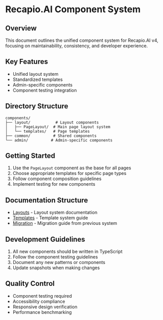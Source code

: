 # Recapio.AI Component System

## Overview
This document outlines the unified component system for Recapio.AI v4, focusing on maintainability, consistency, and developer experience.

## Key Features
- Unified layout system
- Standardized templates
- Admin-specific components
- Component testing integration

## Directory Structure
```
components/
├── layout/           # Layout components
│   ├── PageLayout/  # Main page layout system
│   └── templates/   # Page templates
├── common/          # Shared components
└── admin/          # Admin-specific components
```

## Getting Started
1. Use the `PageLayout` component as the base for all pages
2. Choose appropriate templates for specific page types
3. Follow component composition guidelines
4. Implement testing for new components

## Documentation Structure
- [Layouts](./layouts.md) - Layout system documentation
- [Templates](./templates.md) - Template system guide
- [Migration](./migration.md) - Migration guide from previous system

## Development Guidelines
1. All new components should be written in TypeScript
2. Follow the component testing guidelines
3. Document any new patterns or components
4. Update snapshots when making changes

## Quality Control
- Component testing required
- Accessibility compliance
- Responsive design verification
- Performance benchmarking 